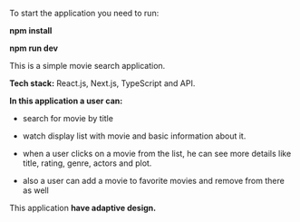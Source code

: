 To start the application you need to run:

**npm install**

**npm run dev**

This is a simple movie search application.

**Tech stack:** React.js, Next.js, TypeScript and API.

**In this application a user can:**

- search for movie by title

- watch display list with movie and basic information about it.

- when a user clicks on a movie from the list, he can see more details like title, rating, genre, actors and plot.

- also a user can add a movie to favorite movies and remove from there as well

This application **have adaptive design.**
